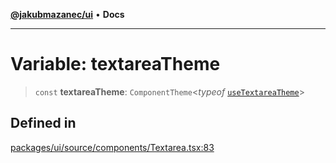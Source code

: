 [**@jakubmazanec/ui**](../README.md) • **Docs**

---

# Variable: textareaTheme

> `const` **textareaTheme**: `ComponentTheme`\<_typeof_
> [`useTextareaTheme`](../functions/useTextareaTheme.md)\>

## Defined in

[packages/ui/source/components/Textarea.tsx:83](https://github.com/jakubmazanec/tools/blob/6ed2cc9bf798455a62cfc34def34fef748169fa2/packages/ui/source/components/Textarea.tsx#L83)
